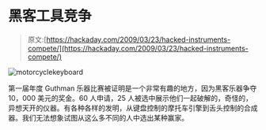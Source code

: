 # 黑客工具竞争

> 原文:[https://hackaday.com/2009/03/23/hacked-instruments-compete/](https://hackaday.com/2009/03/23/hacked-instruments-compete/)

![motorcyclekeyboard](../Images/a08dbbdfe41fb9b51e500a9de71b2cf3.png "motorcyclekeyboard")

第一届年度 Guthman 乐器比赛被证明是一个非常有趣的地方，因为黑客乐器争夺 10，000 美元的奖金。60 人申请，25 人被选中展示他们一起破解的，奇怪的，异想天开的仪器。有各种各样的发明，从键盘控制的摩托车引擎到舌头控制的合成器。我们无法想象试图从这么多不同的人中选出某种赢家。
